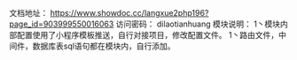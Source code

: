 文档地址：
https://www.showdoc.cc/langxue2php196?page_id=903999550016063
访问密码：
dilaotianhuang
模块说明：
1丶模块内部配置使用了小程序模板推送，自行对接项目，修改配置文件。
1丶路由文件，中间件，数据库表sql语句都在模块内，自行添加。
